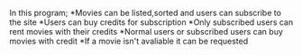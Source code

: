 In this program;
  *Movies can be listed,sorted and users can subscribe to the site
  *Users can buy credits for subscription
  *Only subscribed users can rent movies with their credits
  *Normal users or subscribed users can buy movies with credit
  *If a movie isn't avaliable it can be requested 
